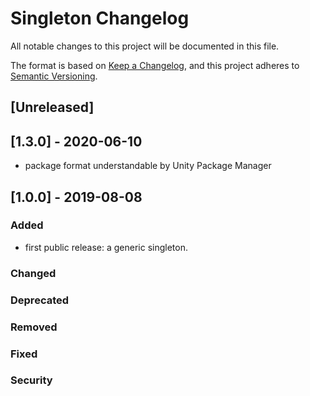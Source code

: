 # Singleton Changelog
All notable changes to this project will be documented in this file.

The format is based on [Keep a Changelog](https://keepachangelog.com/en/1.0.0/),
and this project adheres to [Semantic Versioning](https://semver.org/spec/v2.0.0.html).

## [Unreleased]

## [1.3.0] - 2020-06-10
- package format understandable by Unity Package Manager

## [1.0.0] - 2019-08-08

### Added
- first public release: a generic singleton.

### Changed

### Deprecated

### Removed

### Fixed

### Security
